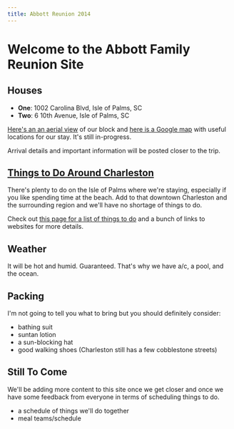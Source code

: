```yaml
---
title: Abbott Reunion 2014
---
```


# Welcome to the Abbott Family Reunion Site


## Houses

- **One**: 1002 Carolina Blvd, Isle of Palms, SC
- **Two**: 6 10th Avenue, Isle of Palms, SC

[Here's an an aerial view](/assets/img/house-area.jpg) of our block and [here is a Google map](https://www.google.com/maps/ms?msid=208469172558524970997.0004e2996868b065f01a5&msa=0) with useful locations for our stay. It's still in-progress.

Arrival details and important information will be posted closer to the trip.


## [Things to Do Around Charleston](/todo)

There's plenty to do on the Isle of Palms where we're staying, especially if you like spending time at the beach. Add to that downtown Charleston and the surrounding region and we'll have no shortage of things to do.

Check out [this page for a list of things to do](/todo) and a bunch of links to websites for more details.

<!-- 
- [a calendar](/calendar) with the cooking and trip schedules
- [our evening cooking schedule](/cooking)
- [a basic restaurant list](/restaurants) (the same restaurants are also shown on the map)
- [a schedule of official activities](/official-activities)
- [scavenger hunt rules](/scavenge)
- [sandcastle contest results](/sandcastles)
 -->

## Weather

It will be hot and humid. Guaranteed. That's why we have a/c, a pool, and the ocean.



## Packing

I'm not going to tell you what to bring but you should definitely consider:

- bathing suit
- suntan lotion
- a sun-blocking hat
- good walking shoes (Charleston still has a few cobblestone streets)


## Still To Come

We'll be adding more content to this site once we get closer and once we have some feedback from everyone in terms of scheduling things to do.

- a schedule of things we'll do together
- meal teams/schedule


